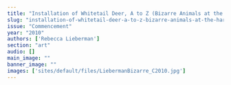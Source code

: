 ```yaml
---
title: "Installation of Whitetail Deer, A to Z (Bizarre Animals at the Harvard Museum of Natural History)"
slug: "installation-of-whitetail-deer-a-to-z-bizarre-animals-at-the-harvard-museum-of-natural-history"
issue: "Commencement"
year: "2010"
authors: ['Rebecca Lieberman']
section: "art"
audio: []
main_image: ""
banner_image: ""
images: ['sites/default/files/LiebermanBizarre_C2010.jpg']
---
```

